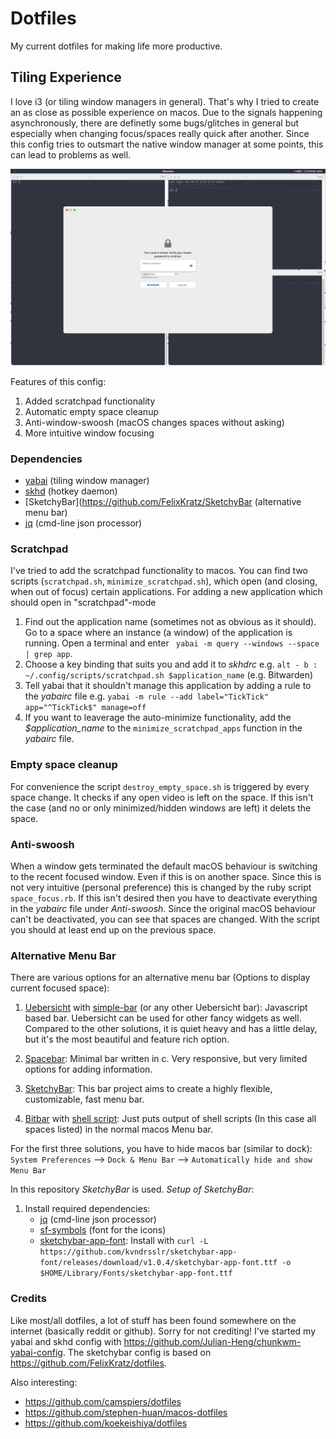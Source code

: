 # Dotfiles
My current dotfiles for making life more productive.


## Tiling Experience
I love i3 (or tiling window managers in general). That's why I tried to create an as close as possible experience on macos.
Due to the signals happening asynchronously, there are definetly some bugs/glitches in general but especially when changing focus/spaces really quick after another.
Since this config tries to outsmart the native window manager at some points, this can lead to problems as well.

![Screenshot](screenshot.png)


Features of this config:
1. Added scratchpad functionality
2. Automatic empty space cleanup
3. Anti-window-swoosh (macOS changes spaces without asking)
4. More intuitive window focusing


### Dependencies
- [yabai](https://github.com/koekeishiya/yabai) (tiling window manager) 
- [skhd](https://github.com/koekeishiya/skhd) (hotkey daemon) 
- [SketchyBar](https://github.com/FelixKratz/SketchyBar (alternative menu bar)
- [jq](https://stedolan.github.io/jq/) (cmd-line json processor)


### Scratchpad 
I've tried to add the scratchpad functionality to macos. You can find two scripts (`scratchpad.sh`, `minimize_scratchpad.sh`), which open (and closing, when out of focus) certain applications.
For adding a new application which should open in "scratchpad"-mode
1. Find out the application name (sometimes not as obvious as it should). Go to a space where an instance (a window) of the application is running. Open a terminal and enter ` yabai -m query --windows --space | grep app`.
2. Choose a key binding that suits you and add it to _skhdrc_ e.g. `alt - b : ~/.config/scripts/scratchpad.sh $application_name` (e.g. Bitwarden)
3. Tell yabai that it shouldn't manage this application by adding a rule to the _yabairc_ file e.g. `yabai -m rule --add label="TickTick" app="^TickTick$" manage=off `
4. If you want to leaverage the auto-minimize functionality, add the _$application\_name_ to the `minimize_scratchpad_apps` function in the _yabairc_ file.


### Empty space cleanup
For convenience the script `destroy_empty_space.sh` is triggered by every space change. It checks if any open video is left on the space. If this isn't the case (and no or only minimized/hidden windows are left) it delets the space. 


### Anti-swoosh 
When a window gets terminated the default macOS behaviour is switching to the recent focused window. Even if this is on another space. Since this is not very intuitive (personal preference) this is changed by the ruby script `space_focus.rb`. If this isn't desired then you have to deactivate everything in the _yabairc_ file under _Anti-swoosh_.
Since the original macOS behaviour can't be deactivated, you can see that spaces are changed. With the script you should at least end up on the previous space.


### Alternative Menu Bar
There are various options for an alternative menu bar (Options to display current focused space):

1. [Uebersicht](https://github.com/felixhageloh/uebersicht ) with [simple-bar](https://github.com/Jean-Tinland/simple-bar) (or any other Uebersicht bar): Javascript based bar. Uebersicht can be used for other fancy widgets as well. Compared to the other solutions, it is quiet heavy and has a little delay, but it's the most beautiful and feature rich option.

2. [Spacebar](https://github.com/cmacrae/spacebar): Minimal bar written in c. Very responsive, but very limited options for adding information.

3. [SketchyBar](https://github.com/FelixKratz/SketchyBar): This bar project aims to create a highly flexible, customizable, fast menu bar.

4. [Bitbar](https://github.com/matryer/bitbar) with [shell script](https://github.com/SxC97/Yabai-Spaces): Just puts output of shell scripts (In this case all spaces listed) in the normal macos Menu bar. 

For the first three solutions, you have to hide macos bar (similar to dock): `System Preferences` --> `Dock & Menu Bar` --> `Automatically hide and show Menu Bar`

In this repository *SketchyBar* is used.
*Setup of SketchyBar*:
1. Install required dependencies:
    - [jq](https://stedolan.github.io/jq/) (cmd-line json processor)
    - [sf-symbols](https://formulae.brew.sh/cask/sf-symbols) (font for the icons)
    - [sketchybar-app-font](https://github.com/kvndrsslr/sketchybar-app-font): Install with `curl -L https://github.com/kvndrsslr/sketchybar-app-font/releases/download/v1.0.4/sketchybar-app-font.ttf -o $HOME/Library/Fonts/sketchybar-app-font.ttf`

### Credits
Like most/all dotfiles, a lot of stuff has been found somewhere on the internet (basically reddit or github). Sorry for not crediting!
I've started my yabai and skhd config with https://github.com/Julian-Heng/chunkwm-yabai-config.
The sketchybar config is based on https://github.com/FelixKratz/dotfiles.

Also interesting:
- https://github.com/camspiers/dotfiles
- https://github.com/stephen-huan/macos-dotfiles
- https://github.com/koekeishiya/dotfiles
